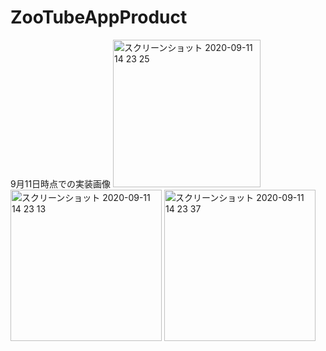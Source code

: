 # ZooTubeAppProduct
9月11日時点での実装画像
<img width="236" alt="スクリーンショット 2020-09-11 14 23 25" src="https://user-images.githubusercontent.com/51296886/92866366-6f408000-f43a-11ea-89fe-c7afed9fefd7.png">
<img width="242" alt="スクリーンショット 2020-09-11 14 23 13" src="https://user-images.githubusercontent.com/51296886/92866374-736c9d80-f43a-11ea-85a4-16e375a2a26b.png">
<img width="242" alt="スクリーンショット 2020-09-11 14 23 37" src="https://user-images.githubusercontent.com/51296886/92866381-749dca80-f43a-11ea-852f-9f77aefa37e2.png">
